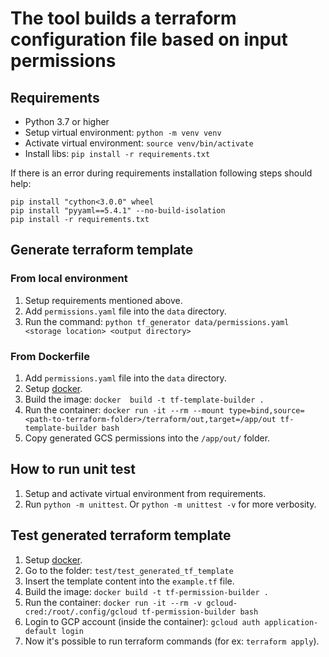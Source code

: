 # The tool builds a terraform configuration file based on input permissions

## Requirements
- Python 3.7 or higher
- Setup virtual environment: `python -m venv venv`
- Activate virtual environment: `source venv/bin/activate`
- Install libs: `pip install -r requirements.txt`

If there is an error during requirements installation following steps should help:
```
pip install "cython<3.0.0" wheel
pip install "pyyaml==5.4.1" --no-build-isolation
pip install -r requirements.txt
```

## Generate terraform template
### From local environment
1. Setup requirements mentioned above.
2. Add `permissions.yaml` file into the `data` directory.
3. Run the command: `python tf_generator data/permissions.yaml <storage location> <output directory>`

### From Dockerfile
1. Add `permissions.yaml` file into the `data` directory.
2. Setup [docker](https://www.docker.com/).
3. Build the image: `docker  build -t tf-template-builder .`
4. Run the container: `docker run -it --rm --mount type=bind,source=<path-to-terraform-folder>/terraform/out,target=/app/out tf-template-builder bash`
5. Copy generated GCS permissions into the `/app/out/` folder.

## How to run unit test
1. Setup and activate virtual environment from requirements.
2. Run `python -m unittest`. Or `python -m unittest -v` for more verbosity.


## Test generated terraform template
1. Setup [docker](https://www.docker.com/).
2. Go to the folder: `test/test_generated_tf_template`
3. Insert the template content into the `example.tf` file.
3. Build the image: `docker build -t tf-permission-builder .`
4. Run the container: `docker run -it --rm -v gcloud-cred:/root/.config/gcloud tf-permission-builder bash`
5. Login to GCP account (inside the container): `gcloud auth application-default login`
5. Now it's possible to run terraform commands (for ex: `terraform apply`).

